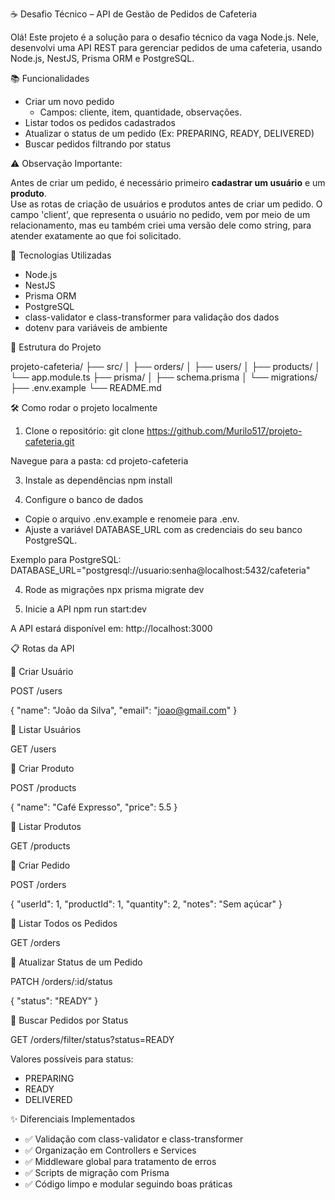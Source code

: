 
☕ Desafio Técnico – API de Gestão de Pedidos de Cafeteria

Olá! Este projeto é a solução para o desafio técnico da vaga Node.js. Nele, desenvolvi uma API REST para gerenciar pedidos de uma cafeteria, usando Node.js, NestJS, Prisma ORM e PostgreSQL.

📚 Funcionalidades

- Criar um novo pedido  
  - Campos: cliente, item, quantidade, observações.
- Listar todos os pedidos cadastrados
- Atualizar o status de um pedido (Ex: PREPARING, READY, DELIVERED)
- Buscar pedidos filtrando por status

⚠️ Observação Importante:

Antes de criar um pedido, é necessário primeiro **cadastrar um usuário** e um **produto**.  
Use as rotas de criação de usuários e produtos antes de criar um pedido.
O campo 'client', que representa o usuário no pedido, vem por meio de um relacionamento, mas eu também criei uma versão dele como string, para atender exatamente ao que foi solicitado.

🚀 Tecnologias Utilizadas

- Node.js
- NestJS
- Prisma ORM
- PostgreSQL
- class-validator e class-transformer para validação dos dados
- dotenv para variáveis de ambiente

📂 Estrutura do Projeto

projeto-cafeteria/
├── src/
│   ├── orders/
│   ├── users/
│   ├── products/
│   └── app.module.ts
├── prisma/
│   ├── schema.prisma
│   └── migrations/
├── .env.example
└── README.md


🛠️ Como rodar o projeto localmente

1) Clone o repositório: 
 git clone https://github.com/Murilo517/projeto-cafeteria.git

Navegue para a pasta: cd projeto-cafeteria

3) Instale as dependências
 npm install

4) Configure o banco de dados

- Copie o arquivo .env.example e renomeie para .env.
- Ajuste a variável DATABASE_URL com as credenciais do seu banco PostgreSQL.

Exemplo para PostgreSQL:
DATABASE_URL="postgresql://usuario:senha@localhost:5432/cafeteria"

4) Rode as migrações
 npx prisma migrate dev

5) Inicie a API
 npm run start:dev

A API estará disponível em: http://localhost:3000


📋 Rotas da API

🔹 Criar Usuário

POST /users

{
  "name": "João da Silva",
  "email": "joao@gmail.com"
}

🔹 Listar Usuários

GET /users

🔹 Criar Produto

POST /products

{
  "name": "Café Expresso",
  "price": 5.5
}

🔹 Listar Produtos

GET /products

🔹 Criar Pedido

POST /orders

{
  "userId": 1,
  "productId": 1,
  "quantity": 2,
  "notes": "Sem açúcar"
}

🔹 Listar Todos os Pedidos

GET /orders

🔹 Atualizar Status de um Pedido

PATCH /orders/:id/status

{
  "status": "READY"
}

🔹 Buscar Pedidos por Status

GET /orders/filter/status?status=READY

Valores possíveis para status:
- PREPARING
- READY
- DELIVERED



✨ Diferenciais Implementados

- ✅ Validação com class-validator e class-transformer
- ✅ Organização em Controllers e Services
- ✅ Middleware global para tratamento de erros
- ✅ Scripts de migração com Prisma
- ✅ Código limpo e modular seguindo boas práticas
